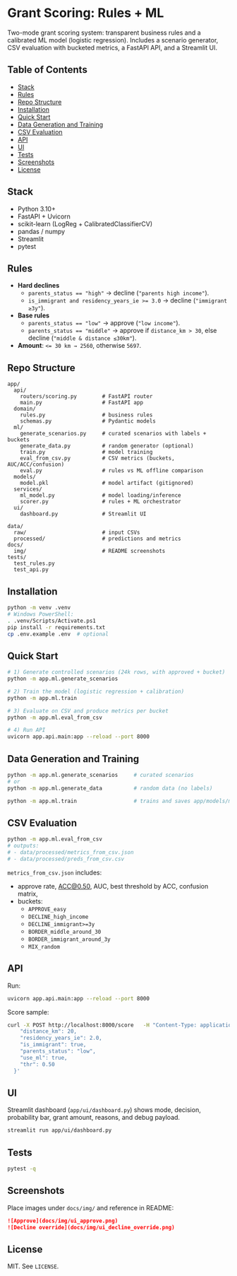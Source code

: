 # Grant Scoring: Rules + ML

Two-mode grant scoring system: transparent business rules and a calibrated ML model (logistic regression). Includes a scenario generator, CSV evaluation with bucketed metrics, a FastAPI API, and a Streamlit UI.

## Table of Contents
- [Stack](#stack)
- [Rules](#rules)
- [Repo Structure](#repo-structure)
- [Installation](#installation)
- [Quick Start](#quick-start)
- [Data Generation and Training](#data-generation-and-training)
- [CSV Evaluation](#csv-evaluation)
- [API](#api)
- [UI](#ui)
- [Tests](#tests)
- [Screenshots](#screenshots)
- [License](#license)

## Stack
- Python 3.10+
- FastAPI + Uvicorn
- scikit-learn (LogReg + CalibratedClassifierCV)
- pandas / numpy
- Streamlit
- pytest

## Rules
- **Hard declines**
  - `parents_status == "high"` → decline (`"parents high income"`).
  - `is_immigrant and residency_years_ie >= 3.0` → decline (`"immigrant ≥3y"`).
- **Base rules**
  - `parents_status == "low"` → approve (`"low income"`).
  - `parents_status == "middle"` → approve if `distance_km > 30`, else decline (`"middle & distance ≤30km"`).
- **Amount**: `<= 30 km → 2560`, otherwise `5697`.

## Repo Structure
```
app/
  api/
    routers/scoring.py        # FastAPI router
    main.py                   # FastAPI app
  domain/
    rules.py                  # business rules
    schemas.py                # Pydantic models
  ml/
    generate_scenarios.py     # curated scenarios with labels + buckets
    generate_data.py          # random generator (optional)
    train.py                  # model training
    eval_from_csv.py          # CSV metrics (buckets, AUC/ACC/confusion)
    eval.py                   # rules vs ML offline comparison
  models/
    model.pkl                 # model artifact (gitignored)
  services/
    ml_model.py               # model loading/inference
    scorer.py                 # rules + ML orchestrator
  ui/
    dashboard.py              # Streamlit UI

data/
  raw/                        # input CSVs
  processed/                  # predictions and metrics
docs/
  img/                        # README screenshots
tests/
  test_rules.py
  test_api.py
```

## Installation
```bash
python -m venv .venv
# Windows PowerShell:
. .venv/Scripts/Activate.ps1
pip install -r requirements.txt
cp .env.example .env  # optional
```

## Quick Start
```bash
# 1) Generate controlled scenarios (24k rows, with approved + bucket)
python -m app.ml.generate_scenarios

# 2) Train the model (logistic regression + calibration)
python -m app.ml.train

# 3) Evaluate on CSV and produce metrics per bucket
python -m app.ml.eval_from_csv

# 4) Run API
uvicorn app.api.main:app --reload --port 8000
```

## Data Generation and Training
```bash
python -m app.ml.generate_scenarios     # curated scenarios
# or
python -m app.ml.generate_data          # random data (no labels)

python -m app.ml.train                  # trains and saves app/models/model.pkl
```

## CSV Evaluation
```bash
python -m app.ml.eval_from_csv
# outputs:
# - data/processed/metrics_from_csv.json
# - data/processed/preds_from_csv.csv
```
`metrics_from_csv.json` includes:
- approve rate, ACC@0.50, AUC, best threshold by ACC, confusion matrix,
- buckets:
  - `APPROVE_easy`
  - `DECLINE_high_income`
  - `DECLINE_immigrant>=3y`
  - `BORDER_middle_around_30`
  - `BORDER_immigrant_around_3y`
  - `MIX_random`

## API
Run:
```bash
uvicorn app.api.main:app --reload --port 8000
```
Score sample:
```bash
curl -X POST http://localhost:8000/score   -H "Content-Type: application/json"   -d '{
    "distance_km": 20,
    "residency_years_ie": 2.0,
    "is_immigrant": true,
    "parents_status": "low",
    "use_ml": true,
    "thr": 0.50
  }'
```

## UI
Streamlit dashboard (`app/ui/dashboard.py`) shows mode, decision, probability bar, grant amount, reasons, and debug payload.
```bash
streamlit run app/ui/dashboard.py
```

## Tests
```bash
pytest -q
```

## Screenshots
Place images under `docs/img/` and reference in README:
```markdown
![Approve](docs/img/ui_approve.png)
![Decline override](docs/img/ui_decline_override.png)
```

## License
MIT. See `LICENSE`.
